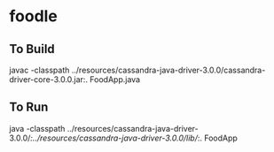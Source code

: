 # foodle

## To Build
javac -classpath ../resources/cassandra-java-driver-3.0.0/cassandra-driver-core-3.0.0.jar:. FoodApp.java

## To Run
java -classpath ../resources/cassandra-java-driver-3.0.0/*:../resources/cassandra-java-driver-3.0.0/lib/*:. FoodApp
